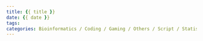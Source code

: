 ```yaml
---
title: {{ title }}
date: {{ date }}
tags:
categories: Bioinformatics / Coding / Gaming / Others / Script / Statistic
---
```


<!-- 摘要部分 -->
<!-- more -->
